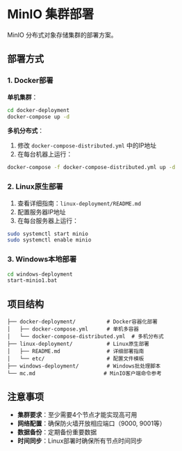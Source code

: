 # MinIO 集群部署

MinIO 分布式对象存储集群的部署方案。

## 部署方式

### 1. Docker部署

**单机集群**：
```bash
cd docker-deployment
docker-compose up -d
```

**多机分布式**：
1. 修改 `docker-compose-distributed.yml` 中的IP地址
2. 在每台机器上运行：
```bash
docker-compose -f docker-compose-distributed.yml up -d
```

### 2. Linux原生部署

1. 查看详细指南：`linux-deployment/README.md`
2. 配置服务器IP地址
3. 在每台服务器上运行：
```bash
sudo systemctl start minio
sudo systemctl enable minio
```

### 3. Windows本地部署

```bash
cd windows-deployment
start-minio1.bat
```

## 项目结构

```
├── docker-deployment/          # Docker容器化部署
│   ├── docker-compose.yml      # 单机多容器
│   └── docker-compose-distributed.yml  # 多机分布式
├── linux-deployment/           # Linux原生部署
│   ├── README.md               # 详细部署指南
│   └── etc/                    # 配置文件模板
├── windows-deployment/         # Windows批处理脚本
└── mc.md                      # MinIO客户端命令参考
```


## 注意事项

- **集群要求**：至少需要4个节点才能实现高可用
- **网络配置**：确保防火墙开放相应端口（9000, 9001等）
- **数据备份**：定期备份重要数据
- **时间同步**：Linux部署时确保所有节点时间同步

